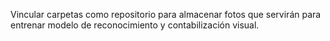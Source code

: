 Vincular carpetas como repositorio para almacenar fotos que servirán para entrenar modelo de reconocimiento y contabilización visual.
